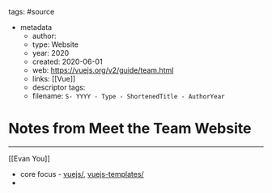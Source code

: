 tags: #source

- metadata
	- author: 
	- type: Website
	- year: 2020
	- created: 2020-06-01
	- web: https://vuejs.org/v2/guide/team.html
	- links:  [[Vue]]
	- descriptor tags: 
	- filename: `S- YYYY - Type - ShortenedTitle - AuthorYear`

# Notes from Meet the Team Website 

---
[[Evan You]]
- core focus - [vuejs/](https://github.com/vuejs), [vuejs-templates/](https://github.com/vuejs-templates)
-